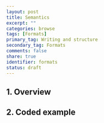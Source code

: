 ```yaml
---
layout: post
title: Semantics
excerpt: ""
categories: browse
tags: [Formats]
primary_tag: Writing and structure
secondary_tag: Formats
comments: false
share: true
identifier: formats
status: draft
---
```

## 1. Overview


## 2. Coded example
